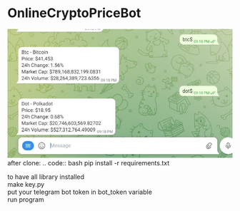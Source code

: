# OnlineCryptoPriceBot

<img src="https://raw.githubusercontent.com/HessamP/OnlineCryptoPriceBot/master/screenshot.JPG" alt="bot-screenshot">
after clone:
.. code:: bash
 pip install -r requirements.txt

 to have all library installed
<br>make key.py
<br>put your telegram bot token in bot_token variable
<br>run program

